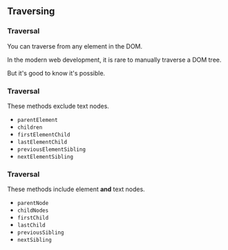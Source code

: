 ## Traversing

### Traversal

You can traverse from any element in the DOM.

In the modern web development, it is rare to manually traverse a DOM tree.

But it's good to know it's possible.

### Traversal

These methods exclude text nodes.

* `parentElement`
* `children`
* `firstElementChild`
* `lastElementChild`
* `previousElementSibling`
* `nextElementSibling`

### Traversal

These methods include element **and** text nodes.

* `parentNode`
* `childNodes`
* `firstChild`
* `lastChild`
* `previousSibling`
* `nextSibling`
